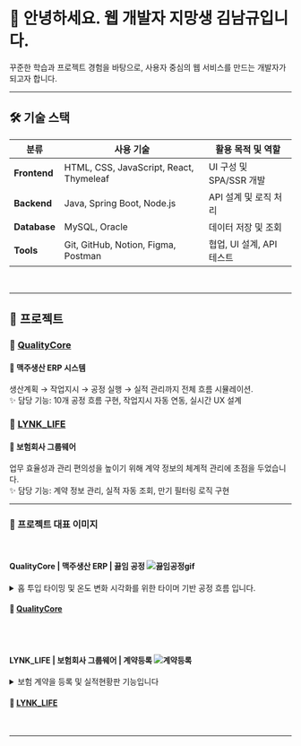 # 💖 안녕하세요. 웹 개발자 지망생 김남규입니다.
꾸준한 학습과 프로젝트 경험을 바탕으로, 사용자 중심의 웹 서비스를 만드는 개발자가 되고자 합니다.
<hr/>

## 🛠 기술 스택

| 분류        | 사용 기술                            | 활용 목적 및 역할 |
|-------------|--------------------------------------|------------------|
| **Frontend** | HTML, CSS, JavaScript, React, Thymeleaf | UI 구성 및 SPA/SSR 개발 |
| **Backend**  | Java, Spring Boot, Node.js          | API 설계 및 로직 처리 |
| **Database** | MySQL, Oracle                        | 데이터 저장 및 조회 |
| **Tools**    | Git, GitHub, Notion, Figma, Postman | 협업, UI 설계, API 테스트 |



<br/><hr/>

## 📂 프로젝트
### 🍺 [QualityCore](https://github.com/rlaskarb/QualityCore)

#### 🍺 **맥주생산 ERP 시스템** 
생산계획 → 작업지시 → 공정 실행 → 실적 관리까지 전체 흐름 시뮬레이션. <br/>
✨ 담당 기능: 10개 공정 흐름 구현, 작업지시 자동 연동, 실시간 UX 설계



### 📄 [LYNK_LIFE](https://github.com/rlaskarb/LYNK_LIFE)

#### 📄 **보험회사 그룹웨어** 
 업무 효율성과 관리 편의성을 높이기 위해 계약 정보의 체계적 관리에 초점을 두었습니다.<br/>
✨ 담당 기능: 계약 정보 관리, 실적 자동 조회, 만기 필터링 로직 구현

<hr/>

### 📸 프로젝트 대표 이미지

<br/>

#### QualityCore | 맥주생산 ERP | 끓임 공정 ![끓임공정gif](https://github.com/user-attachments/assets/cb385815-b42e-4291-8ce5-40462a2a9556)
<details>
<summary>홉 투입 타이밍 및 온도 변화 시각화를 위한 타이머 기반 공정 흐름 입니다.</summary>

  <br/> 

🔥 끓임공정은 여과된 맥즙에 홉을 투입한 후, 고온에서 끓이는 단계입니다.

공정은 설정된 온도에 도달하면 모달창이 표시되며, 사용자가 확인하면 끓임공정이 시작됩니다.<br/>
온도 변화는 타이머 기반 구조로 설계되어, 끓임 설비의 온도 변화를 실시간으로 시각화할 수 있도록 구성했습니다.<br/>

초기 워트량은 **여과공정에서 최종 회수된 워트량을 기준** 으로 자동 설정되며,<br/>
홉 투입 정보는 **작업지시서에 등록된 자재 정보를 기반** 으로 자동 불러옵니다.<br/>
첫 번째와 두 번째 홉의 투입량이 자동으로 입력되어, 작업자는 이를  확인할 수 있습니다.<br/>

끓임 종료 시, **끓임 손실량(초기 워트량의 5%)이 자동 계산되어 표시되며** ,<br/>
최종 끓임 후 워트량은 초기 워트량 - 끓임 손실량으로 실시간 산출되어 업데이트됩니다.<br/>

이 과정을 통해 작업자는 홉 투입 시점과 수율 변화 상황을 직관적으로 파악할 수 있습니다.

</details>

#### 🍺 [QualityCore](https://github.com/rlaskarb/QualityCore)

<br/>



<br/>

#### LYNK_LIFE | 보험회사 그룹웨어 | 계약등록 ![계약등록](https://github.com/user-attachments/assets/c66060b3-a93c-47b9-8061-1d6b2e305aa6)
<details>
<summary>보험 계약을 등록 및 실적현황판 기능입니다</summary>

  <br/>
  
📄 보험 계약을 등록하는 기능입니다.  
사전에 등록된 **상품 정보, 고객 정보, 설계사 정보**를 불러와  
작업자가 직접 입력하는 실수를 최소화하고,  
등록된 계약은 **홈 화면 실적 현황판에 실시간으로 반영**되어  
**계약 금액과 계약 건수**를 바로 확인할 수 있습니다.

</details>

#### 📄 [LYNK_LIFE](https://github.com/rlaskarb/LYNK_LIFE)

<br/><hr/>

